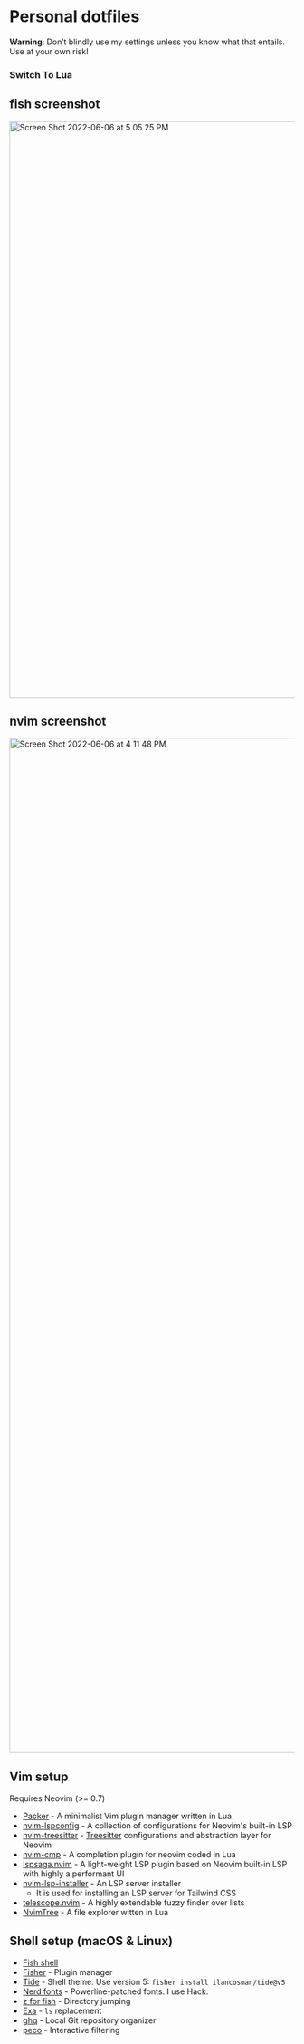 # Personal dotfiles

**Warning**: Don’t blindly use my settings unless you know what that entails. Use at your own risk!

### Switch To Lua

## fish screenshot 
<img width="1018" alt="Screen Shot 2022-06-06 at 5 05 25 PM" src="https://user-images.githubusercontent.com/26252304/172210117-05d83b4f-07ab-44cd-b9f3-920cd0ebe708.png">


## nvim screenshot 
<img width="1792" alt="Screen Shot 2022-06-06 at 4 11 48 PM" src="https://user-images.githubusercontent.com/26252304/172210202-3d38d41d-9ac2-4168-9b35-08d2df322470.png">


## Vim setup

Requires Neovim (>= 0.7)

- [Packer](https://github.com/wbthomason/packer.nvim) - A minimalist Vim plugin manager written in Lua
- [nvim-lspconfig](https://github.com/neovim/nvim-lspconfig) - A collection of configurations for Neovim's built-in LSP
- [nvim-treesitter](https://github.com/nvim-treesitter/nvim-treesitter) - [Treesitter](https://github.com/tree-sitter/tree-sitter) configurations and abstraction layer for Neovim
- [nvim-cmp](https://github.com/hrsh7th/nvim-cmp) - A completion plugin for neovim coded in Lua
- [lspsaga.nvim](https://github.com/tami5/lspsaga.nvim) - A light-weight LSP plugin based on Neovim built-in LSP with highly a performant UI
- [nvim-lsp-installer](https://github.com/williamboman/nvim-lsp-installer) - An LSP server installer
  - It is used for installing an LSP server for Tailwind CSS
- [telescope.nvim](https://github.com/nvim-telescope/telescope.nvim) - A highly extendable fuzzy finder over lists
- [NvimTree](https://github.com/kyazdani42/nvim-tree.lua) - A file explorer witten in Lua

## Shell setup (macOS & Linux)

- [Fish shell](https://fishshell.com/)
- [Fisher](https://github.com/jorgebucaran/fisher) - Plugin manager
- [Tide](https://github.com/IlanCosman/tide) - Shell theme. Use version 5: `fisher install ilancosman/tide@v5`
- [Nerd fonts](https://github.com/ryanoasis/nerd-fonts) - Powerline-patched fonts. I use Hack.
- [z for fish](https://github.com/jethrokuan/z) - Directory jumping
- [Exa](https://the.exa.website/) - `ls` replacement
- [ghq](https://github.com/x-motemen/ghq) - Local Git repository organizer
- [peco](https://github.com/peco/peco) - Interactive filtering
